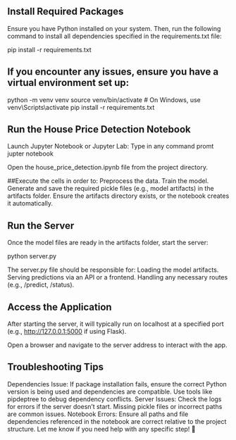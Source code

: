 ## Install Required Packages

Ensure you have Python installed on your system. Then, run the following command to install all dependencies specified in the requirements.txt file:

pip install -r requirements.txt

## If you encounter any issues, ensure you have a virtual environment set up:
python -m venv venv
source venv/bin/activate  # On Windows, use venv\Scripts\activate
pip install -r requirements.txt

## Run the House Price Detection Notebook
Launch Jupyter Notebook or Jupyter Lab:
Type in any command promt 
jupter notebook

Open the house_price_detection.ipynb file from the project directory.

##Execute the cells in order to:
Preprocess the data.
Train the model.
Generate and save the required pickle files (e.g., model artifacts) in the artifacts folder.
Ensure the artifacts directory exists, or the notebook creates it automatically.

## Run the Server
Once the model files are ready in the artifacts folder, start the server:

python server.py

The server.py file should be responsible for:
Loading the model artifacts.
Serving predictions via an API or a frontend.
Handling any necessary routes (e.g., /predict, /status).


## Access the Application
After starting the server, it will typically run on localhost at a specified port (e.g., http://127.0.0.1:5000 if using Flask).

Open a browser and navigate to the server address to interact with the app.

## Troubleshooting Tips
Dependencies Issue: If package installation fails, ensure the correct Python version is being used and dependencies are compatible. Use tools like pipdeptree to debug dependency conflicts.
Server Issues: Check the logs for errors if the server doesn’t start. Missing pickle files or incorrect paths are common issues.
Notebook Errors: Ensure all paths and file dependencies referenced in the notebook are correct relative to the project structure.
Let me know if you need help with any specific step! 🚀
